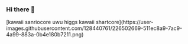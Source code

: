 ### Hi there 👋

<!--
**acidbathdemon/acidbathdemon** is a ✨ _special_ ✨ repository because its `README.md` (this file) appears on your GitHub profile.

--> [kawaii sanriocore uwu higgs kawaii shartcore](https://user-images.githubusercontent.com/128440761/226502669-511ec8a9-7ac9-4a99-883a-0b4e180b7211.png)
